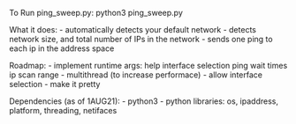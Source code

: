 To Run ping_sweep.py:
    python3 ping_sweep.py

What it does:
    - automatically detects your default network
    - detects network size, and total number of IPs in the network
    - sends one ping to each ip in the address space

Roadmap:
    - implement runtime args:
        help
        interface selection
        ping wait times
        ip scan range
    - multithread (to increase performace)
    - allow interface selection
    - make it pretty

Dependencies (as of 1AUG21):
    - python3
    - python libraries: os, ipaddress, platform, threading, netifaces
